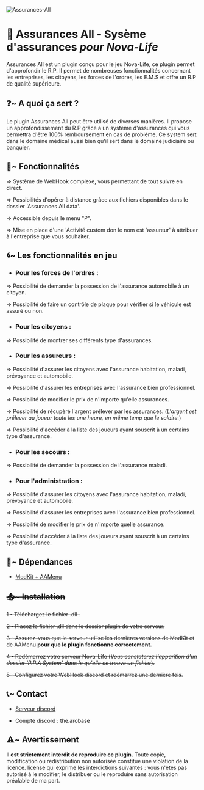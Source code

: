 <img src="https://i.ibb.co/4G90HLW/Assurances-All.png" alt="Assurances-All" border="0">

<h1>📜 Assurances All - Sysème d'assurances <em>pour Nova-Life</em></h1>

Assurances All est un plugin conçu pour le jeu Nova-Life, ce plugin permet d'approfondir le R.P. Il permet de nombreuses fonctionnalités concernant les entreprises, les citoyens, les forces de l'ordres, les E.M.S et offre un R.P de qualité supérieure.

<h2>❓~ A quoi ça sert ?</h2>

Le plugin Assurances All peut être utilisé de diverses manières. Il propose un approfondissement du R.P grâce a un système d'assurances qui vous permettra d'être 100% remboursement en cas de problème. Ce system sert dans le domaine médical aussi bien qu'il sert dans le domaine judiciaire ou banquier.

<h2>📲~ Fonctionnalités</h2>

=> Système de WebHook complexe, vous permettant de tout suivre en direct.

=> Possibilités d'opérer à distance grâce aux fichiers disponibles dans le dossier 'Assurances All data'.

=> Accessible depuis le menu "P".

=> Mise en place d'une 'Activité custom don le nom est 'assureur' à attribuer à l'entreprise que vous souhaiter.

<h2>🌀~ Les fonctionnalités en jeu</h2>

- <h3>Pour les forces de l'ordres : </h3>

=> Possibilité de demander la possession de l'assurance automobile à un citoyen.

=> Possibilité de faire un contrôle de plaque pour vérifier si le véhicule est assuré ou non.

- <h3>Pour les citoyens : </h3>

=> Possibilité de montrer ses différents type d'assurances.

- <h3>Pour les assureurs : </h3>

=> Possibilité d'assurer les citoyens avec l'assurance habitation, maladi, prévoyance et automobile.

=> Possibilité d'assurer les entreprises avec l'assurance bien professionnel.

=> Possibilité de modifier le prix de n'importe qu'elle assurances.

=> Possibilité de récupèré l'argent prélever par les assurances. (*L'argent est prélever au joueur toute les une heure, en même temp que le salaire.*)

=> Possibilité d'accéder à la liste des joueurs ayant souscrit à un certains type d'assurance.

- <h3>Pour les secours : </h3>

=> Possibilité de demander la possession de l'assurance maladi.

- <h3>Pour l'administration : </h3>

=> Possibilité d'assurer les citoyens avec l'assurance habitation, maladi, prévoyance et automobile.

=> Possibilité d'assurer les entreprises avec l'assurance bien professionnel.

=> Possibilité de modifier le prix de n'importe quelle assurance.

=> Possibilité d'accéder à la liste des joueurs ayant souscrit à un certains type d'assurance.

<h2>🔗~ Dépendances</h2>

- <a href="https://github.com/emilenkz/NovaLife_ModKit-Releases/releases/tag/v2.3">ModKit + AAMenu</a>

<s><h2>📥~ Installation</h2>

1 - Téléchargez le fichier .dll .

2 - Placez le fichier .dll dans le dossier plugin de votre serveur.

3 - Assurez-vous que le serveur utilise les dernières versions de ModKit et de AAMenu **pour que le plugin fonctionne correctement.**

4 - Redémarrez votre serveur Nova-Life (*Vous constaterez l'apparition d'un dossier 'P.P.A System' dans le qu'elle ce trouve un fichier*).

5 - Configurez votre WebHook discord et rdémarrez une dernière fois.</s>

<h2>📞~ Contact</h2>

- <a href="https://discord.gg/SDrx8r9D9U">Serveur discord</a>

- Compte discord : the.arobase

<h2>⚠️~ Avertissement</h2>

**Il est strictement interdit de reproduire ce plugin.** Toute copie, modification ou redistribution non autorisée constitue une violation de la licence. license qui exprime les interdictions suivantes : vous n'êtes pas autorisé à le modifier, le distribuer ou le reproduire sans autorisation préalable de ma part.